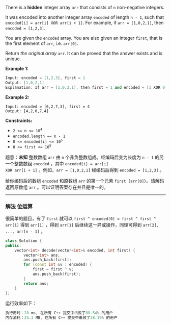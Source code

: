 <p>There is a <strong>hidden</strong> integer array <code>arr</code> that consists of <code>n</code> non-negative integers.</p>

<p>It was encoded into another integer array <code>encoded</code> of length <code>n - 1</code>, such that <code>encoded[i] = arr[i] XOR arr[i + 1]</code>. For example, if <code>arr = [1,0,2,1]</code>, then <code>encoded = [1,2,3]</code>.</p>

<p>You are given the <code>encoded</code> array. You are also given an integer <code>first</code>, that is the first element of <code>arr</code>, i.e. <code>arr[0]</code>.</p>

<p>Return <em>the original array</em> <code>arr</code>. It can be proved that the answer exists and is unique.</p>

 
<p><strong>Example 1:</strong></p>

```cpp
Input: encoded = [1,2,3], first = 1
Output: [1,0,2,1]
Explanation: If arr = [1,0,2,1], then first = 1 and encoded = [1 XOR 0, 0 XOR 2, 2 XOR 1] = [1,2,3] 
```
<p><strong>Example 2:</strong></p>

```clike
Input: encoded = [6,2,7,3], first = 4
Output: [4,2,0,7,4] 
```

 
<p><strong>Constraints:</strong></p>

<ul>
	<li><code>2 &lt;= n &lt;= 10<sup>4</sup></code></li>
	<li><code>encoded.length == n - 1</code></li>
	<li><code>0 &lt;= encoded[i] &lt;= 10<sup>5</sup></code></li>
	<li><code>0 &lt;= first &lt;= 10<sup>5</sup></code></li>
</ul>

 
题意：<strong>未知</strong> 整数数组 <code>arr</code> 由 <code>n</code> 个非负整数组成。经编码后变为长度为 <code>n - 1</code> 的另一个整数数组 <code>encoded</code> ，其中 <code>encoded[i] = arr[i] XOR arr[i + 1]</code> 。例如，<code>arr = [1,0,2,1]</code> 经编码后得到 <code>encoded = [1,2,3]</code> 。</p>

<p>给你编码后的数组 <code>encoded</code> 和原数组 <code>arr</code> 的第一个元素 <code>first</code>（<code>arr[0]</code>）。请解码返回原数组 <code>arr</code> 。可以证明答案存在并且是唯一的。</p>
 
---
### 解法 位运算
很简单的题目，有了 `first` 就可以 `first ^ encoded[0] = first ^ first ^ arr[1]` 得到 `arr[1]` ，得到 `arr[1]` 后继续这一异或操作，同理可得到 `arr[2], ..., arr[n - 1]` 。
```cpp
class Solution {
public:
    vector<int> decode(vector<int>& encoded, int first) {
        vector<int> ans;
        ans.push_back(first); 
        for (const int &v : encoded) {
            first = first ^ v;
            ans.push_back(first);
        }
        return ans;
    }
};
```
运行效率如下：
```cpp
执行用时：28 ms, 在所有 C++ 提交中击败了88.54% 的用户
内存消耗：25.3 MB, 在所有 C++ 提交中击败了38.19% 的用户
```
